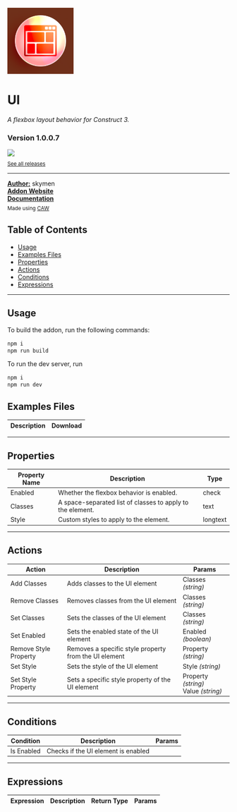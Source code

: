 <img src="./examples/cover.png" width="150" /><br>
# UI
<i>A flexbox layout behavior for Construct 3.</i> <br>
### Version 1.0.0.7

[<img src="https://placehold.co/200x50/4493f8/FFF?text=Download&font=montserrat" width="200"/>](https://github.com/skymen/flexbox/releases/download/flexbox-1.0.0.7.c3addon/flexbox-1.0.0.7.c3addon)
<br>
<sub> [See all releases](https://github.com/skymen/flexbox/releases) </sub> <br>

---
<b><u>Author:</u></b> skymen <br>
<b>[Addon Website](https://www.construct.net/en/make-games/addons/1450/ui-element)</b>  <br>
<b>[Documentation](https://constructfund.github.io/construct3-ui)</b>  <br>
<sub>Made using [CAW](https://marketplace.visualstudio.com/items?itemName=skymen.caw) </sub><br>

## Table of Contents
- [Usage](#usage)
- [Examples Files](#examples-files)
- [Properties](#properties)
- [Actions](#actions)
- [Conditions](#conditions)
- [Expressions](#expressions)
---
## Usage
To build the addon, run the following commands:

```
npm i
npm run build
```

To run the dev server, run

```
npm i
npm run dev
```

## Examples Files
| Description | Download |
| --- | --- |

---
## Properties
| Property Name | Description | Type |
| --- | --- | --- |
| Enabled | Whether the flexbox behavior is enabled. | check |
| Classes | A space-separated list of classes to apply to the element. | text |
| Style | Custom styles to apply to the element. | longtext |


---
## Actions
| Action | Description | Params
| --- | --- | --- |
| Add Classes | Adds classes to the UI element | Classes             *(string)* <br> |
| Remove Classes | Removes classes from the UI element | Classes             *(string)* <br> |
| Set Classes | Sets the classes of the UI element | Classes             *(string)* <br> |
| Set Enabled | Sets the enabled state of the UI element | Enabled             *(boolean)* <br> |
| Remove Style Property | Removes a specific style property from the UI element | Property             *(string)* <br> |
| Set Style | Sets the style of the UI element | Style             *(string)* <br> |
| Set Style Property | Sets a specific style property of the UI element | Property             *(string)* <br>Value             *(string)* <br> |


---
## Conditions
| Condition | Description | Params
| --- | --- | --- |
| Is Enabled | Checks if the UI element is enabled |  |


---
## Expressions
| Expression | Description | Return Type | Params
| --- | --- | --- | --- |
